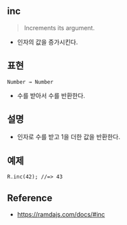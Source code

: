 ## inc
> Increments its argument.
- 인자의 값을 증가시킨다.

## 표현
```
Number → Number
```
- 수를 받아서 수를 반환한다.

## 설명
- 인자로 수를 받고 1을 더한 값을 반환한다.

## 예제
```
R.inc(42); //=> 43
```

## Reference
- https://ramdajs.com/docs/#inc

